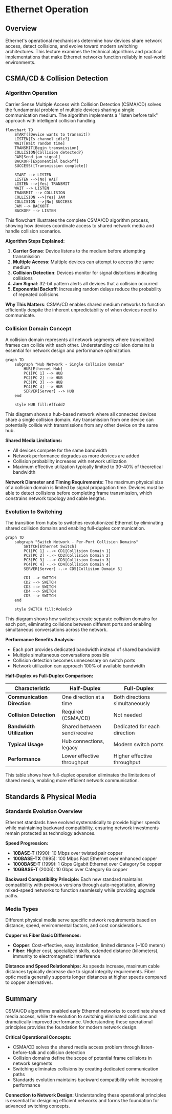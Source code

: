 # Ethernet Operation

## Overview

Ethernet's operational mechanisms determine how devices share network access, detect collisions, and evolve toward modern switching architectures. This lecture examines the technical algorithms and practical implementations that make Ethernet networks function reliably in real-world environments.

## CSMA/CD & Collision Detection

### Algorithm Operation

Carrier Sense Multiple Access with Collision Detection (CSMA/CD) solves the fundamental problem of multiple devices sharing a single communication medium. The algorithm implements a "listen before talk" approach with intelligent collision handling.

```mermaid
flowchart TD
    START([Device wants to transmit])
    LISTEN{Is channel idle?}
    WAIT[Wait random time]
    TRANSMIT[Begin transmission]
    COLLISION{Collision detected?}
    JAM[Send jam signal]
    BACKOFF[Exponential backoff]
    SUCCESS([Transmission complete])
    
    START --> LISTEN
    LISTEN -->|No| WAIT
    LISTEN -->|Yes| TRANSMIT
    WAIT --> LISTEN
    TRANSMIT --> COLLISION
    COLLISION -->|Yes| JAM
    COLLISION -->|No| SUCCESS
    JAM --> BACKOFF
    BACKOFF --> LISTEN
```

This flowchart illustrates the complete CSMA/CD algorithm process, showing how devices coordinate access to shared network media and handle collision scenarios.

**Algorithm Steps Explained:**

1. **Carrier Sense**: Device listens to the medium before attempting transmission
2. **Multiple Access**: Multiple devices can attempt to access the same medium
3. **Collision Detection**: Devices monitor for signal distortions indicating collisions
4. **Jam Signal**: 32-bit pattern alerts all devices that a collision occurred
5. **Exponential Backoff**: Increasing random delays reduce the probability of repeated collisions

**Why This Matters**: CSMA/CD enables shared medium networks to function efficiently despite the inherent unpredictability of when devices need to communicate.

### Collision Domain Concept

A collision domain represents all network segments where transmitted frames can collide with each other. Understanding collision domains is essential for network design and performance optimization.

```mermaid
graph TD
    subgraph "Hub Network - Single Collision Domain"
        HUB[Ethernet Hub]
        PC1[PC 1] --> HUB
        PC2[PC 2] --> HUB  
        PC3[PC 3] --> HUB
        PC4[PC 4] --> HUB
        SERVER[Server] --> HUB
    end
    
    style HUB fill:#ffcdd2
```

This diagram shows a hub-based network where all connected devices share a single collision domain. Any transmission from one device can potentially collide with transmissions from any other device on the same hub.

**Shared Media Limitations:**
- All devices compete for the same bandwidth
- Network performance degrades as more devices are added
- Collision probability increases with network utilization
- Maximum effective utilization typically limited to 30-40% of theoretical bandwidth

**Network Diameter and Timing Requirements:** The maximum physical size of a collision domain is limited by signal propagation time. Devices must be able to detect collisions before completing frame transmission, which constrains network topology and cable lengths.

### Evolution to Switching

The transition from hubs to switches revolutionized Ethernet by eliminating shared collision domains and enabling full-duplex communication.

```mermaid
graph TD
    subgraph "Switch Network - Per-Port Collision Domains"
        SWITCH[Ethernet Switch]
        PC1[PC 1] -.-> CD1[Collision Domain 1]
        PC2[PC 2] -.-> CD2[Collision Domain 2]
        PC3[PC 3] -.-> CD3[Collision Domain 3]
        PC4[PC 4] -.-> CD4[Collision Domain 4]
        SERVER[Server] -.-> CD5[Collision Domain 5]
        
        CD1 --> SWITCH
        CD2 --> SWITCH
        CD3 --> SWITCH
        CD4 --> SWITCH
        CD5 --> SWITCH
    end
    
    style SWITCH fill:#c8e6c9
```

This diagram shows how switches create separate collision domains for each port, eliminating collisions between different ports and enabling simultaneous conversations across the network.

**Performance Benefits Analysis:**
- Each port provides dedicated bandwidth instead of shared bandwidth
- Multiple simultaneous conversations possible
- Collision detection becomes unnecessary on switch ports
- Network utilization can approach 100% of available bandwidth

**Half-Duplex vs Full-Duplex Comparison:**

| Characteristic | Half-Duplex | Full-Duplex |
|---------------|-------------|-------------|
| **Communication Direction** | One direction at a time | Both directions simultaneously |
| **Collision Detection** | Required (CSMA/CD) | Not needed |
| **Bandwidth Utilization** | Shared between send/receive | Dedicated for each direction |
| **Typical Usage** | Hub connections, legacy | Modern switch ports |
| **Performance** | Lower effective throughput | Higher effective throughput |

This table shows how full-duplex operation eliminates the limitations of shared media, enabling more efficient network communication.

## Standards & Physical Media

### Standards Evolution Overview

Ethernet standards have evolved systematically to provide higher speeds while maintaining backward compatibility, ensuring network investments remain protected as technology advances.

**Speed Progression:**
- **10BASE-T** (1990): 10 Mbps over twisted pair copper
- **100BASE-TX** (1995): 100 Mbps Fast Ethernet over enhanced copper  
- **1000BASE-T** (1999): 1 Gbps Gigabit Ethernet over Category 5e copper
- **10GBASE-T** (2006): 10 Gbps over Category 6a copper

**Backward Compatibility Principle:** Each new standard maintains compatibility with previous versions through auto-negotiation, allowing mixed-speed networks to function seamlessly while providing upgrade paths.

### Media Types

Different physical media serve specific network requirements based on distance, speed, environmental factors, and cost considerations.

**Copper vs Fiber Basic Differences:**
- **Copper**: Cost-effective, easy installation, limited distance (~100 meters)
- **Fiber**: Higher cost, specialized skills, extended distance (kilometers), immunity to electromagnetic interference

**Distance and Speed Relationships:** As speeds increase, maximum cable distances typically decrease due to signal integrity requirements. Fiber optic media generally supports longer distances at higher speeds compared to copper alternatives.

## Summary

CSMA/CD algorithms enabled early Ethernet networks to coordinate shared media access, while the evolution to switching eliminated collisions and dramatically improved performance. Understanding these operational principles provides the foundation for modern network design.

**Critical Operational Concepts:**
- CSMA/CD solves the shared media access problem through listen-before-talk and collision detection
- Collision domains define the scope of potential frame collisions in network segments
- Switching eliminates collisions by creating dedicated communication paths
- Standards evolution maintains backward compatibility while increasing performance

**Connection to Network Design:** Understanding these operational principles is essential for designing efficient networks and forms the foundation for advanced switching concepts.
